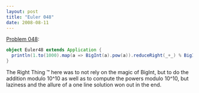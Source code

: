 ```yaml
---
layout: post
title: "Euler 048"
date: 2008-08-11
---
```


[Problem 048]\:

```scala
object Euler48 extends Application {
  println(1.to(1000).map(a => BigInt(a).pow(a)).reduceRight(_+_) % BigInt(10).pow(10))
}
```
The Right Thing ™ here was to not rely on the magic of BigInt, but to do the addition modulo 10^10 as well as to compute the powers modulo 10^10, but laziness and the allure of a one line solution won out in the end.



[Problem 048]: http://projecteuler.net/index.php?section=problems&id=48
